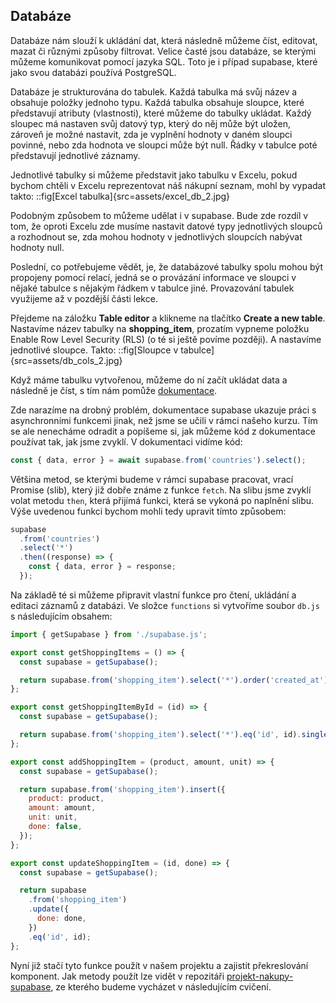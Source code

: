 ## Databáze

Databáze nám slouží k ukládání dat, která následně můžeme číst, editovat, mazat či různými způsoby filtrovat. Velice časté jsou databáze, se kterými můžeme komunikovat pomocí jazyka SQL. Toto je i případ supabase, které jako svou databázi používá PostgreSQL.

Databáze je strukturována do tabulek. Každá tabulka má svůj název a obsahuje položky jednoho typu.
Každá tabulka obsahuje sloupce, které představují atributy (vlastnosti), které můžeme do tabulky ukládat. Každý sloupec má nastaven svůj datový typ, který do něj může být uložen, zároveň je možné nastavit, zda je vyplnění hodnoty v daném sloupci povinné, nebo zda hodnota ve sloupci může být null. Řádky v tabulce poté představují jednotlivé záznamy.

Jednotlivé tabulky si můžeme představit jako tabulku v Excelu, pokud bychom chtěli v Excelu reprezentovat náš nákupní seznam, mohl by vypadat takto:
::fig[Excel tabulka]{src=assets/excel_db_2.jpg}

Podobným způsobem to můžeme udělat i v supabase. Bude zde rozdíl v tom, že oproti Excelu zde musíme nastavit datové typy jednotlivých sloupců a rozhodnout se, zda mohou hodnoty v jednotlivých sloupcích nabývat hodnoty null.

Poslední, co potřebujeme vědět, je, že databázové tabulky spolu mohou být propojeny pomocí relací, jedná se o provázání informace ve sloupci v nějaké tabulce s nějakým řádkem v tabulce jiné. Provazování tabulek využijeme až v pozdější části lekce.

Přejdeme na záložku **Table editor** a klikneme na tlačítko **Create a new table**. Nastavíme název tabulky na **shopping_item**, prozatím vypneme položku Enable Row Level Security (RLS) (o té si ještě povíme později). A nastavíme jednotlivé sloupce. Takto:
::fig[Sloupce v tabulce]{src=assets/db_cols_2.jpg}

Když máme tabulku vytvořenou, můžeme do ní začít ukládat data a následně je číst, s tím nám pomůže [dokumentace](https://supabase.com/docs/reference/javascript/select).

Zde narazíme na drobný problém, dokumentace supabase ukazuje práci s asynchronními funkcemi jinak, než jsme se učili v rámci našeho kurzu. Tím se ale nenecháme odradit a popíšeme si, jak můžeme kód z dokumentace používat tak, jak jsme zvyklí. V dokumentaci vidíme kód:

```js
const { data, error } = await supabase.from('countries').select();
```

Většina metod, se kterými budeme v rámci supabase pracovat, vrací Promise (slib), který již dobře známe z funkce `fetch`. Na slibu jsme zvyklí volat metodu `then`, která přijímá funkci, která se vykoná po naplnění slibu. Výše uvedenou funkci bychom mohli tedy upravit tímto způsobem:

```js
supabase
  .from('countries')
  .select('*')
  .then((response) => {
    const { data, error } = response;
  });
```

Na základě té si můžeme připravit vlastní funkce pro čtení, ukládání a editaci záznamů z databázi. Ve složce `functions` si vytvoříme soubor `db.js` s následujícím obsahem:

```js
import { getSupabase } from './supabase.js';

export const getShoppingItems = () => {
  const supabase = getSupabase();

  return supabase.from('shopping_item').select('*').order('created_at');
};

export const getShoppingItemById = (id) => {
  const supabase = getSupabase();

  return supabase.from('shopping_item').select('*').eq('id', id).single();
};

export const addShoppingItem = (product, amount, unit) => {
  const supabase = getSupabase();

  return supabase.from('shopping_item').insert({
    product: product,
    amount: amount,
    unit: unit,
    done: false,
  });
};

export const updateShoppingItem = (id, done) => {
  const supabase = getSupabase();

  return supabase
    .from('shopping_item')
    .update({
      done: done,
    })
    .eq('id', id);
};
```

Nyní již stačí tyto funkce použít v našem projektu a zajistit překreslování komponent. Jak metody použít lze vidět v repozitáři [projekt-nakupy-supabase](https://github.com/Czechitas-podklady-WEB/projekt-nakupy-supabase), ze kterého budeme vycházet v následujícím cvičení.
